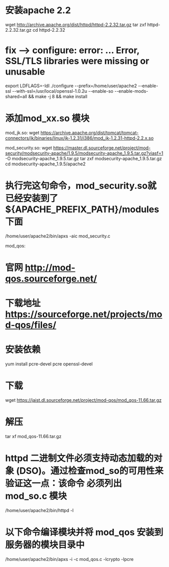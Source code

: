 
# 安装apache 2.2 
wget http://archive.apache.org/dist/httpd/httpd-2.2.32.tar.gz
tar zxf httpd-2.2.32.tar.gz
cd httpd-2.2.32
# fix --> configure: error: ... Error, SSL/TLS libraries were missing or unusable
export LDFLAGS=-ldl
./configure --prefix=/home/user/apache2  --enable-ssl  --with-ssl=/usr/local/openssl-1.0.2u  --enable-so --enable-mods-shared=all && make -j 8 && make install

# 添加mod_xx.so 模块
mod_jk.so:
wget https://archive.apache.org/dist/tomcat/tomcat-connectors/jk/binaries/linux/jk-1.2.31/i386/mod_jk-1.2.31-httpd-2.2.x.so

mod_security.so:
wget https://master.dl.sourceforge.net/project/mod-security/modsecurity-apache/1.9.5/modsecurity-apache_1.9.5.tar.gz?viasf=1 -O modsecurity-apache_1.9.5.tar.gz
tar zxf modsecurity-apache_1.9.5.tar.gz
cd modsecurity-apache_1.9.5/apache2
# 执行完这句命令，mod_security.so就已经安装到了 ${APACHE_PREFIX_PATH}/modules下面
/home/user/apache2/bin/apxs -aic mod_security.c

mod_qos:
# 官网 http://mod-qos.sourceforge.net/
# 下载地址 https://sourceforge.net/projects/mod-qos/files/

# 安装依赖
yum install pcre-devel pcre openssl-devel
# 下载
wget https://jaist.dl.sourceforge.net/project/mod-qos/mod_qos-11.66.tar.gz
# 解压
tar xf mod_qos-11.66.tar.gz
# httpd 二进制文件必须支持动态加载的对象 (DSO)。通过检查mod_so的可用性来验证这一点：该命令 必须列出 mod_so.c 模块
/home/user/apache2/bin/httpd -l
# 以下命令编译模块并将 mod_qos 安装到服务器的模块目录中
/home/user/apache2/bin/apxs -i -c mod_qos.c -lcrypto -lpcre 
